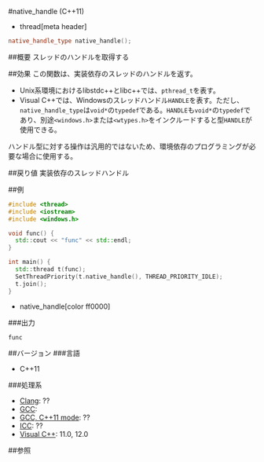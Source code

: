 #native_handle (C++11)
* thread[meta header]

```cpp
native_handle_type native_handle();
```

##概要
スレッドのハンドルを取得する


##効果
この関数は、実装依存のスレッドのハンドルを返す。

- Unix系環境におけるlibstdc++とlibc++では、`pthread_t`を表す。
- Visual C++では、Windowsのスレッドハンドル`HANDLE`を表す。ただし、`native_handle_type`は`void*`の`typedef`である。`HANDLE`も`void*`の`typedef`であり、別途`<windows.h>`または`<wtypes.h>`をインクルードすると型`HANDLE`が使用できる。

ハンドル型に対する操作は汎用的ではないため、環境依存のプログラミングが必要な場合に使用する。


##戻り値
実装依存のスレッドハンドル


##例
```cpp
#include <thread>
#include <iostream>
#include <windows.h>

void func() {
  std::cout << "func" << std::endl;
}

int main() {
  std::thread t(func);
  SetThreadPriority(t.native_handle(), THREAD_PRIORITY_IDLE);
  t.join();
}
```
* native_handle[color ff0000]

###出力
```
func
```

##バージョン
###言語
- C++11

###処理系
- [Clang](/implementation.md#clang): ??
- [GCC](/implementation.md#gcc):
- [GCC, C++11 mode](/implementation.md#gcc): ??
- [ICC](/implementation.md#icc): ??
- [Visual C++](/implementation.md#visual_cpp): 11.0, 12.0

##参照


